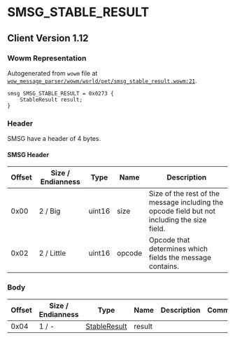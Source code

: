 # SMSG_STABLE_RESULT

## Client Version 1.12

### Wowm Representation

Autogenerated from `wowm` file at [`wow_message_parser/wowm/world/pet/smsg_stable_result.wowm:21`](https://github.com/gtker/wow_messages/tree/main/wow_message_parser/wowm/world/pet/smsg_stable_result.wowm#L21).
```rust,ignore
smsg SMSG_STABLE_RESULT = 0x0273 {
    StableResult result;
}
```
### Header

SMSG have a header of 4 bytes.

#### SMSG Header

| Offset | Size / Endianness | Type   | Name   | Description |
| ------ | ----------------- | ------ | ------ | ----------- |
| 0x00   | 2 / Big           | uint16 | size   | Size of the rest of the message including the opcode field but not including the size field.|
| 0x02   | 2 / Little        | uint16 | opcode | Opcode that determines which fields the message contains.|

### Body

| Offset | Size / Endianness | Type | Name | Description | Comment |
| ------ | ----------------- | ---- | ---- | ----------- | ------- |
| 0x04 | 1 / - | [StableResult](stableresult.md) | result |  |  |

